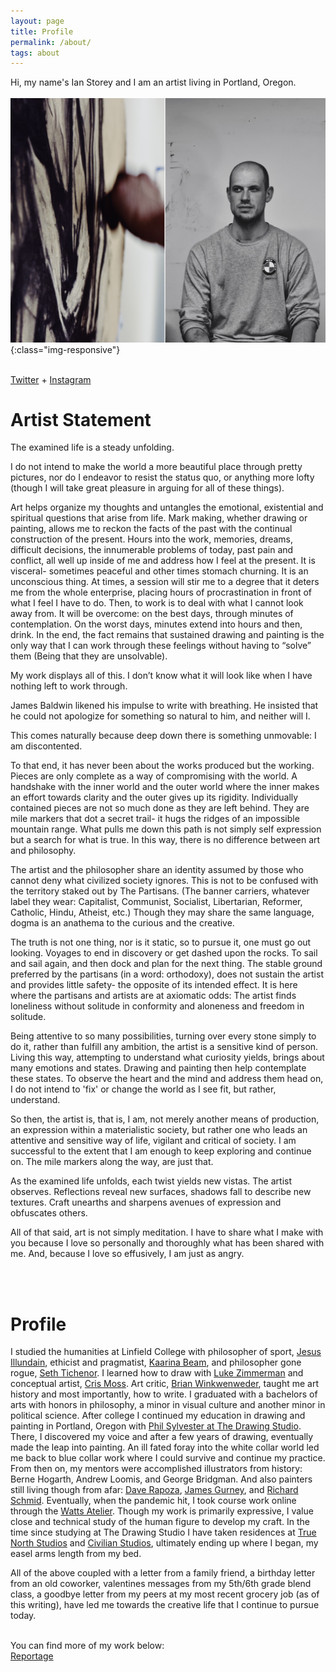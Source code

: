 ```yaml
---
layout: page
title: Profile
permalink: /about/
tags: about
---
```


Hi, my name's Ian Storey and I am an artist living in Portland, Oregon.
<br>
<br>
![PDX](/images/aboutphoto.jpeg){:class="img-responsive"}

<br>
<a href="https://twitter.com/k_gruesome" target="_blank">Twitter</a> + <a href="https://www.instagram.com/i.m.storey/" target="_blank">Instagram</a>
<br>

<!--
I lead <a href="https://www.twitch.tv/tigersharksstudygroup">a daily drawing study group</a>, Monday through Friday from 8am to 10am. The goal with this group is to dedicate two hours a day to studying the fundamentals (like anatomy, perspective, and color) and ultimately, improving. -->

<!-- <a href="{{ site.baseurl }}/cv">CV</a> -->
<!--<a href="{{ site.baseurl }}/category/fiction">Fiction</a>
<br>
<a href="{{ site.baseurl }}/category/criticism">Criticism</a>
<br>
<a href="{{ site.baseurl }}/category/nonfiction">Nonfiction</a>
<br>
<a href="{{ site.baseurl }}/category/nonfiction">Technology</a>
<br>
<a href="{{ site.baseurl }}/category/nonfiction">Food</a>
<br>
<a href="{{ site.baseurl }}/category/nonfiction">Events</a>
<br>
<a href="{{ site.baseurl }}/category/nonfiction">Essays</a>
<br>
<a href="{{ site.baseurl }}/category/nonfiction">Opinion</a>
<br> -->


<h1>Artist Statement</h1>

The examined life is a steady unfolding.

I do not intend to make the world a more beautiful place through pretty pictures, nor do I endeavor to resist the status quo, or anything more lofty (though I will take great pleasure in arguing for all of these things).

Art helps organize my thoughts and untangles the emotional, existential and spiritual questions that arise from life.  Mark making, whether drawing or painting, allows me to reckon the facts of the past with the continual construction of the present. Hours into the work, memories, dreams, difficult decisions, the innumerable problems of today, past pain and conflict, all well up inside of me and address how I feel at the present. It is visceral- sometimes peaceful and other times stomach churning. It is an unconscious thing. At times, a session will stir me to a degree that it deters me from the whole enterprise, placing hours of procrastination in front of what I feel I have to do. Then, to work is to deal with what I cannot look away from. It will be overcome: on the best days, through minutes of contemplation. On the worst days, minutes extend into hours and then, drink. In the end, the fact remains that sustained drawing and painting is the only way that I can work through these feelings without having to “solve” them (Being that they are unsolvable).

My work displays all of this. I don’t know what it will look like when I have nothing left to work through.

James Baldwin likened his impulse to write with breathing. He insisted that he could not apologize for something so natural to him, and neither will I.

This comes naturally because deep down there is something unmovable: I am discontented.

To that end, it has never been about the works produced but the working. Pieces are only complete as a way of compromising with the world.  A handshake with the inner world and the outer world where the inner makes an effort towards clarity and the outer gives up its rigidity. Individually contained pieces are not so much done as they are left behind. They are mile markers that dot a secret trail- it hugs the ridges of an impossible mountain range. What pulls me down this path is not simply self expression but a search for what is true.  In this way, there is no difference between art and philosophy.

The artist and the philosopher share an identity assumed by those who cannot deny what civilized society ignores. This is not to be confused with the territory staked out by The Partisans. (The banner carriers, whatever label they wear: Capitalist, Communist, Socialist, Libertarian, Reformer, Catholic, Hindu, Atheist, etc.) Though they may share the same language, dogma is an anathema to the curious and the creative.  

The truth is not one thing, nor is it static, so to pursue it, one must go out looking.    Voyages to end in discovery or get dashed upon the rocks. To sail and sail again, and then dock and plan for the next thing.  The stable ground preferred by the partisans (in a word: orthodoxy), does not sustain the artist and provides little safety- the opposite of its intended effect. It is here where the partisans and artists are at axiomatic odds: The artist finds loneliness without solitude in conformity and aloneness and freedom in solitude.

Being attentive to so many possibilities, turning over every stone simply to do it, rather than fulfill any ambition, the artist is a sensitive kind of person. Living this way, attempting to understand what curiosity yields, brings about many emotions and states. Drawing and painting then help contemplate these states. To observe the heart and the mind and address them head on, I do not intend to 'fix' or change the world as I see fit, but rather, understand.  

So then, the artist is, that is, I am, not merely another means of production, an expression within a materialistic society, but rather one who leads an attentive and sensitive way of life, vigilant and critical of society.  I am successful to the extent that I am enough to keep exploring and continue on. The mile markers along the way, are just that.

As the examined life unfolds, each twist yields new vistas.  The artist observes. Reflections reveal new surfaces, shadows fall to describe new textures. Craft unearths and sharpens avenues of expression and obfuscates others.

All of that said, art is not simply meditation. I have to share what I make with you because I love so personally and thoroughly what has been shared with me.  And, because I love so effusively, I am just as angry.

<br>
<br>
<h1>Profile</h1>
I studied the humanities at Linfield College with philosopher of sport, <a href="https://www.linfield.edu/faculty/jilunda.html">Jesus Illundain</a>, ethicist and pragmatist, <a href="https://www.linfield.edu/faculty/kbeam.html">Kaarina Beam</a>, and philosopher gone rogue, <a href="https://www.youtube.com/user/sethtichenor">Seth Tichenor</a>. I learned how to draw with <a href="https://willamette.edu/arts-sciences/arts/exhibitions/rogers/zimmerman-gallery/index.html">Luke Zimmerman</a> and conceptual artist, <a href="https://whitebox.uoregon.edu/team/">Cris Moss</a>.  Art critic, <a href="https://www.linfield.edu/faculty/bwinken.html">Brian Winkwenweder</a>, taught me art history and most importantly, how to write.  I graduated with a bachelors of arts with honors in philosophy, a minor in visual culture and another minor in political science.
After college I continued my education in drawing and painting in Portland, Oregon with <a href="https://thedrawingstudio.wildapricot.org/">Phil Sylvester at The Drawing Studio</a>. There, I discovered my voice and after a few years of drawing, eventually made the leap into painting.
An ill fated foray into the white collar world led me back to blue collar work where I could survive and continue my practice. From then on, my mentors were accomplished illustrators from history: Berne Hogarth, Andrew Loomis, and George Bridgman. And also painters still living though from afar: <a href="https://daverapoza.carbonmade.com/">Dave Rapoza</a>, <a href="https://jamesgurney.com/">James Gurney</a>, and <a href="https://www.richardschmid.com/">Richard Schmid</a>. Eventually, when the pandemic hit, I took course work online through the <a href="https://www.wattsatelier.com/">Watts Atelier</a>. Though my work is primarily expressive, I value close and technical study of the human figure to develop my craft.
In the time since studying at The Drawing Studio I have taken residences at <a href="https://www.truenorthstudios.org/">True North Studios</a> and <a href="https://www.civilianstudiospdx.com/">Civilian Studios</a>, ultimately ending up where I began, my easel arms length from my bed.

 All of the above coupled with a letter from a family friend, a birthday letter from an old coworker, valentines messages from my 5th/6th grade blend class, a goodbye letter from my peers at my most recent grocery job (as of this writing), have led me towards the creative life that I continue to pursue today.

<br>
You can find more of my work below:
<br>
<a href="{{ site.baseurl }}/reportage">Reportage</a>
<br>
<!--<br>
<a class="gruesome" href="http://kidgruesome.art" target="_blank">Stay Gruesome</a>-->
